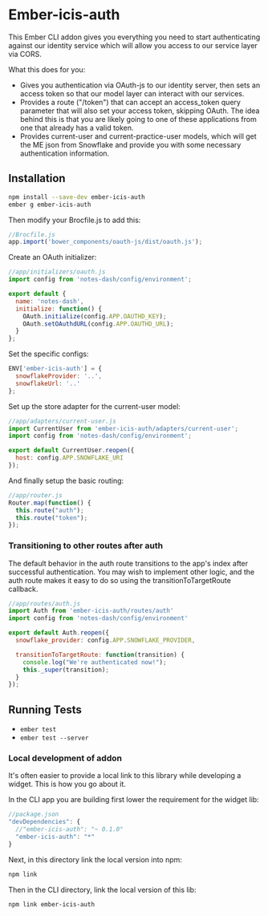 # Ember-icis-auth

This Ember CLI addon gives you everything you need to start authenticating
against our identity service which will allow you access to our service layer
via CORS.

What this does for you:
* Gives you authentication via OAuth-js to our identity server, then sets an
access token so that our model layer can interact with our services.
* Provides a route ("/token") that can accept an access_token query parameter
that will also set your access token, skipping OAuth. The idea behind this is
that you are likely going to one of these applications from one that already has
a valid token.
* Provides current-user and current-practice-user models, which will get the ME
json from Snowflake and provide you with some necessary authentication information.

## Installation

```sh
npm install --save-dev ember-icis-auth
ember g ember-icis-auth
```

Then modify your Brocfile.js to add this:
```js
//Brocfile.js
app.import('bower_components/oauth-js/dist/oauth.js');
```

Create an OAuth initializer:
```js
//app/initializers/oauth.js
import config from 'notes-dash/config/environment';

export default {
  name: 'notes-dash',
  initialize: function() {
    OAuth.initialize(config.APP.OAUTHD_KEY);
    OAuth.setOAuthdURL(config.APP.OAUTHD_URL);
  }
};
```

Set the specific configs:
```js
ENV['ember-icis-auth'] = {
  snowflakeProvider: '..',
  snowflakeUrl: '..'
};
```

Set up the store adapter for the current-user model:
```js
//app/adapters/current-user.js
import CurrentUser from 'ember-icis-auth/adapters/current-user';
import config from 'notes-dash/config/environment';

export default CurrentUser.reopen({
  host: config.APP.SNOWFLAKE_URI
});
```

And finally setup the basic routing:
```js
//app/router.js
Router.map(function() {
  this.route("auth");
  this.route("token");
});
```

### Transitioning to other routes after auth

The default behavior in the auth route transitions to the app's index after
successful authentication. You may wish to implement other logic, and the auth
route makes it easy to do so using the transitionToTargetRoute callback.

```js
//app/routes/auth.js
import Auth from 'ember-icis-auth/routes/auth'
import config from 'notes-dash/config/environment'

export default Auth.reopen({
  snowflake_provider: config.APP.SNOWFLAKE_PROVIDER,

  transitionToTargetRoute: function(transition) {
    console.log("We're authenticated now!");
    this._super(transition);
  }
});
```


## Running Tests

* `ember test`
* `ember test --server`

### Local development of addon

It's often easier to provide a local link to this library while developing a
widget. This is how you go about it.

In the CLI app you are building first lower the requirement for the widget lib:
```js
//package.json
"devDependencies": {
  //"ember-icis-auth": "~ 0.1.0"
  "ember-icis-auth": "*"
}
```

Next, in this directory link the local version into npm:
```sh
npm link
```

Then in the CLI directory, link the local version of this lib:
```sh
npm link ember-icis-auth
```
